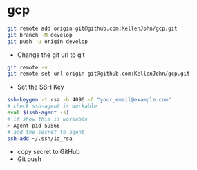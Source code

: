 # gcp


```bash
git remote add origin git@github.com:KellenJohn/gcp.git
git branch -M develop
git push -u origin develop
```

* Change the git url to git
```bash
git remote -v
git remote set-url origin git@github.com:KellenJohn/gcp.git
```

* Set the SSH Key
```bash
ssh-keygen -t rsa -b 4096 -C "your_email@example.com"
# check ssh-agent is workable
eval $(ssh-agent -s)
# if show this is workable
> Agent pid 59566
# add the secret to agent
ssh-add ~/.ssh/id_rsa
```
* copy secret to GitHub
* Git push

